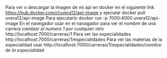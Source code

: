 Para ver o descargar  la imagen de mi api en docker en el siguiente link https://hub.docker.com/r/uvera12/api-image y ejecutar docker pull uvera12/api-image
Para ejecutarlo docker run -p 7000:4000 uvera12/api-image
En el navegador usar en el navagador para ver el nombre de una carrera *cambiar el numero 1 por cualquier otro* http://localhost:7000/carreras/1
Para ver las especialidades http://localhost:7000/carreras/1/especialidades 
Para ver las materias de la especialidad usar http://localhost:7000/carreras/1/especialidades/*nombre de la especialidad*
